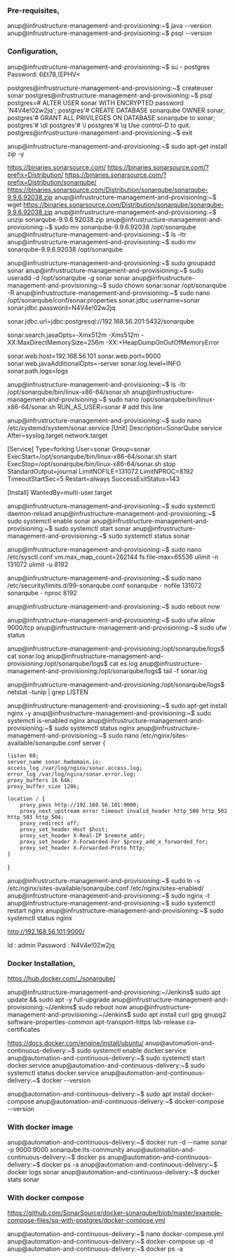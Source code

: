 ### Pre-requisites,
anup@infrustructure-management-and-provisioning:~$ java --version
anup@infrustructure-management-and-provisioning:~$ psql --version


### Configuration,
anup@infrustructure-management-and-provisioning:~$ su - postgres
Password: 6£t78,(EPHV<

postgres@infrustructure-management-and-provisioning:~$ createuser sonar
postgres@infrustructure-management-and-provisioning:~$ psql
postgres=# ALTER USER sonar WITH ENCRYPTED password 'N4V4e!02w2jq';
postgres'# CREATE DATABASE sonarqube OWNER sonar;
postgres'# GRANT ALL PRIVILEGES ON DATABASE sonarqube to sonar;
postgres'# \dl
postgres'# \l
postgres'# \q
Use control-D to quit.
postgres@infrustructure-management-and-provisioning:~$ exit


anup@infrustructure-management-and-provisioning:~$ sudo apt-get install zip -y

https://binaries.sonarsource.com/
https://binaries.sonarsource.com/?prefix=Distribution/
https://binaries.sonarsource.com/?prefix=Distribution/sonarqube/
https://binaries.sonarsource.com/Distribution/sonarqube/sonarqube-9.9.6.92038.zip
anup@infrustructure-management-and-provisioning:~$ wget https://binaries.sonarsource.com/Distribution/sonarqube/sonarqube-9.9.6.92038.zip
anup@infrustructure-management-and-provisioning:~$ unzip sonarqube-9.9.6.92038.zip
anup@infrustructure-management-and-provisioning:~$ sudo mv sonarqube-9.9.6.92038 /opt/sonarqube
anup@infrustructure-management-and-provisioning:~$ ls -ltr
anup@infrustructure-management-and-provisioning:~$ sudo mv sonarqube-9.9.6.92038 /opt/sonarqube



anup@infrustructure-management-and-provisioning:~$ sudo groupadd sonar
anup@infrustructure-management-and-provisioning:~$ sudo useradd -d /opt/sonarqube -g sonar sonar
anup@infrustructure-management-and-provisioning:~$ sudo chown sonar:sonar /opt/sonarqube -R
anup@infrustructure-management-and-provisioning:~$ sudo nano /opt/sonarqube/conf/sonar.properties
sonar.jdbc.username=sonar
sonar.jdbc.password=N4V4e!02w2jq

sonar.jdbc.url=jdbc:postgresql://192.168.56.201:5432/sonarqube

sonar.search.javaOpts=-Xmx512m -Xms512m -XX:MaxDirectMemorySize=256m -XX:+HeapDumpOnOutOfMemoryError

sonar.web.host=192.168.56.101
sonar.web.port=9000
sonar.web.javaAdditionalOpts=-server
sonar.log.level=INFO
sonar.path.logs=logs

anup@infrustructure-management-and-provisioning:~$ ls -ltr /opt/sonarqube/bin/linux-x86-64/sonar.sh
anup@infrustructure-management-and-provisioning:~$ sudo nano /opt/sonarqube/bin/linux-x86-64/sonar.sh
RUN_AS_USER=sonar # add this line

anup@infrustructure-management-and-provisioning:~$ sudo nano /etc/systemd/system/sonar.service
[Unit]
Description=SonarQube service
After=syslog.target network.target

[Service]
Type=forking
User=sonar
Group=sonar
ExecStart=/opt/sonarqube/bin/linux-x86-64/sonar.sh start
ExecStop=/opt/sonarqube/bin/linux-x86-64/sonar.sh stop
StandardOutput=journal
LimitNOFILE=131072
LimitNPROC=8192
TimeoutStartSec=5
Restart=always
SuccessExitStatus=143

[Install]
WantedBy=multi-user.target

anup@infrustructure-management-and-provisioning:~$ sudo systemctl daemon-reload
anup@infrustructure-management-and-provisioning:~$ sudo systemctl enable sonar
anup@infrustructure-management-and-provisioning:~$ sudo systemctl start sonar
anup@infrustructure-management-and-provisioning:~$ sudo systemctl status sonar

anup@infrustructure-management-and-provisioning:~$ sudo nano /etc/sysctl.conf
vm.max_map_count=262144
fs.file-max=65536
ulimit -n 131072
ulimit -u 8192

anup@infrustructure-management-and-provisioning:~$ sudo nano /etc/security/limits.d/99-sonarqube.conf
sonarqube       -       nofile  131072
sonarqube       -       nproc   8192

anup@infrustructure-management-and-provisioning:~$ sudo reboot now

anup@infrustructure-management-and-provisioning:~$ sudo ufw allow 9000/tcp
anup@infrustructure-management-and-provisioning:~$ sudo ufw status

anup@infrustructure-management-and-provisioning:/opt/sonarqube/logs$ cat sonar.log
anup@infrustructure-management-and-provisioning:/opt/sonarqube/logs$ cat es.log
anup@infrustructure-management-and-provisioning:/opt/sonarqube/logs$ tail -f sonar.log

anup@infrustructure-management-and-provisioning:/opt/sonarqube/logs$ netstat -tunlp | grep LISTEN

anup@infrustructure-management-and-provisioning:~$ sudo apt-get install nginx -y
anup@infrustructure-management-and-provisioning:~$ sudo systemctl is-enabled nginx
anup@infrustructure-management-and-provisioning:~$ sudo systemctl status nginx
anup@infrustructure-management-and-provisioning:~$ sudo nano /etc/nginx/sites-available/sonarqube.conf
server {

    listen 80;
    server_name sonar.hwdomain.io;
    access_log /var/log/nginx/sonar.access.log;
    error_log /var/log/nginx/sonar.error.log;
    proxy_buffers 16 64k;
    proxy_buffer_size 128k;

    location / {
        proxy_pass http://192.168.56.101:9000;
        proxy_next_upstream error timeout invalid_header http_500 http_502 http_503 http_504;
        proxy_redirect off;
        proxy_set_header Host $host;
        proxy_set_header X-Real-IP $remote_addr;
        proxy_set_header X-Forwarded-For $proxy_add_x_forwarded_for;
        proxy_set_header X-Forwarded-Proto http;
    }
}

anup@infrustructure-management-and-provisioning:~$ sudo ln -s /etc/nginx/sites-available/sonarqube.conf /etc/nginx/sites-enabled/
anup@infrustructure-management-and-provisioning:~$ sudo nginx -t
anup@infrustructure-management-and-provisioning:~$ sudo systemctl restart nginx
anup@infrustructure-management-and-provisioning:~$ sudo systemctl status nginx


http://192.168.56.101:9000/

Id : admin
Password : N4V4e!02w2jq



### Docker Installation,
https://hub.docker.com/_/sonarqube/


anup@infrustructure-management-and-provisioning:~/Jenkins$ sudo apt update && sudo apt -y full-upgrade
anup@infrustructure-management-and-provisioning:~/Jenkins$ sudo reboot now
anup@infrustructure-management-and-provisioning:~/Jenkins$ sudo apt install curl gpg gnupg2 software-properties-common apt-transport-https lsb-release ca-certificates


https://docs.docker.com/engine/install/ubuntu/
anup@automation-and-continuous-delivery:~$ sudo systemctl enable docker.service
anup@automation-and-continuous-delivery:~$ sudo systemctl start docker.service
anup@automation-and-continuous-delivery:~$ sudo systemctl status docker.service
anup@automation-and-continuous-delivery:~$ docker --version

anup@automation-and-continuous-delivery:~$ sudo apt install docker-compose
anup@automation-and-continuous-delivery:~$ docker-compose --version


### With docker image
anup@automation-and-continuous-delivery:~$ docker run -d --name sonar -p 9000:9000 sonarqube:lts-community
anup@automation-and-continuous-delivery:~$ docker ps
anup@automation-and-continuous-delivery:~$ docker ps -a
anup@automation-and-continuous-delivery:~$ docker logs sonar
anup@automation-and-continuous-delivery:~$ docker stats sonar


### With docker compose
https://github.com/SonarSource/docker-sonarqube/blob/master/example-compose-files/sq-with-postgres/docker-compose.yml

anup@automation-and-continuous-delivery:~$ nano docker-compose.yml
anup@automation-and-continuous-delivery:~$ docker-compose up -d
anup@automation-and-continuous-delivery:~$ docker ps -a


